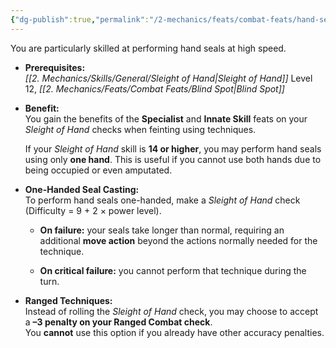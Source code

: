 ```yaml
---
{"dg-publish":true,"permalink":"/2-mechanics/feats/combat-feats/hand-seal-mastery/","noteIcon":""}
---
```


You are particularly skilled at performing hand seals at high speed.

- **Prerequisites:**  
    _[[2. Mechanics/Skills/General/Sleight of Hand\|Sleight of Hand]]_ Level 12, _[[2. Mechanics/Feats/Combat Feats/Blind Spot\|Blind Spot]]_
    
- **Benefit:**  
    You gain the benefits of the **Specialist** and **Innate Skill** feats on your _Sleight of Hand_ checks when feinting using techniques.
    
    If your _Sleight of Hand_ skill is **14 or higher**, you may perform hand seals using only **one hand**. This is useful if you cannot use both hands due to being occupied or even amputated.
    
- **One-Handed Seal Casting:**  
    To perform hand seals one-handed, make a _Sleight of Hand_ check (Difficulty = 9 + 2 × power level).
    
    - **On failure:** your seals take longer than normal, requiring an additional **move action** beyond the actions normally needed for the technique.
        
    - **On critical failure:** you cannot perform that technique during the turn.
        
- **Ranged Techniques:**  
    Instead of rolling the _Sleight of Hand_ check, you may choose to accept a **–3 penalty on your Ranged Combat check**.  
    You **cannot** use this option if you already have other accuracy penalties.